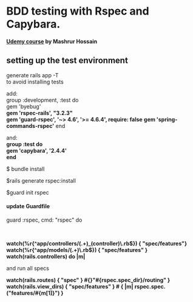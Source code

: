 <h1>BDD testing with Rspec and Capybara.</h1>
<h4><a href="https://www.udemy.com/rubyonrails-bdd-rspec-capybara/learn/#/" target="/n_blank"> Udemy course</a> by Mashrur Hossain</h4>

<h2>setting up the test environment</h2>
<p>generate rails app -T<br>
to avoid installing tests</p>

<p>add:<br>
group :development, :test do<br>
  gem 'byebug'<br>
<strong>gem 'rspec-rails', "3.2.3"</strong><br>
<strong>gem 'guard-rspec', '~> 4.6', '>= 4.6.4', require: false</strong>
<strong>gem 'spring-commands-rspec'</strong>
end</p>

<p> and:<br>
<strong>group :test do<br>
  gem 'capybara', '2.4.4'<br>
end</strong></p>

<p>$ bundle install</p>
<p>$rails generate rspec:install</p>
<p>$guard init rspec</p>

<h4>update Guardfile</h4>
<p>guard :rspec, cmd: "rspec" do</p><br>

<p>
<strong>watch(%r{^app/controllers/(.+)_(controller)\.rb$}) { "spec/features"}</strong><br>
<strong>watch(%r{^app/models/(.+)\.rb$}) { "spec/features" }<br>
watch(rails.controllers) do |m|</strong>
</p>

<p> and run all specs </p>

<p><strong>watch(rails.routes)          { "spec" } #{}"#{rspec.spec_dir}/routing" }</strong><br>
<strong>watch(rails.view_dirs)     { "spec/features" } # { |m| rspec.spec.("features/#{m[1]}") }</strong></p>

